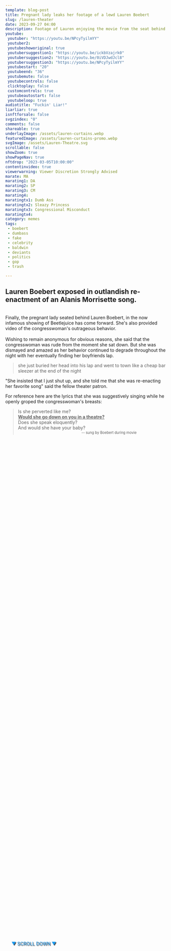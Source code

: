 ```yaml
---
template: blog-post
title: Pregnant lady leaks her footage of a lewd Lauren Boebert
slug: /lauren-theater
date: 2023-09-27 04:00
description: Footage of Lauren enjoying the movie from the seat behind her 
youtube:
 youtuber: "https://youtu.be/NPcyTyilmYY"
 youtuber2: 
 youtubeshoworiginal: true
 youtubersuggestion1: "https://youtu.be/ickbVzajrk0"
 youtubersuggestion2: "https://youtu.be/0iVDJwdJcl8"
 youtubersuggestion3: "https://youtu.be/NPcyTyilmYY"
 youtubestart: "20"
 youtubeend: "36"
 youtubemute: false
 youtubecontrols: false
 clicktoplay: false
 customcontrols: true
 youtubeautostart: false
 youtubeloop: true
audiotitle: "Fuckin' Liar!"
liarliar: true
isnftforsale: false
svgzindex: "0"
comments: false
shareable: true
underlayImage: /assets/lauren-curtains.webp
featuredImage: /assets/lauren-curtains-promo.webp
svgImage: /assets/Lauren-Theatre.svg
scrollable: false
showZoom: true
showPageNav: true
nftdrop: "2023-03-05T10:00:00"
contentinvideo: true
viewerwarning: Viewer Discretion Strongly Advised
marate: MA
marating1: DA
marating2: SP
marating3: CM
marating4: 
maratingtx1: Dumb Ass
maratingtx2: Sleazy Princess
maratingtx3: Congressional Misconduct
maratingtx4: 
category: memes
tags: 
 - boebert
 - dumbass
 - fake
 - celebrity
 - baldwin
 - deviants
 - politics
 - gop
 - trash

---
```


<div style="position:absolute; top:75vh; text-shadow:2px 2px 2px #333; color:#1D9BF0 !important; padding-left:2vw; animation:fadeout 4s forwards; animation-delay:4s;">
▼ SCROLL DOWN ▼
</div>

<div class="contentbody" style="text-align:left !important; margin-top:0;">

## Lauren Boebert exposed in outlandish re-enactment of an Alanis Morrisette song.

<br />
Finally, the pregnant lady seated behind Lauren Boebert, in the now infamous showing of Beetlejuice has come forward. She's also provided video of the congresswoman's outrageous behavior.
<br /><br />
Wishing to remain anonymous for obvious reasons, she said that the congresswoman was rude from the moment she sat down. But she was dismayed and amazed as her behavior continued to degrade throughout the night with her eventually finding her boyfriends lap.

<blockquote>she just buried her head into his lap and went to town like a cheap bar sleezer at the end of the night</blockquote>

"She insisted that I just shut up, and she told me that she was re-enacting her favorite song" said the fellow theater patron.

For reference here are the lyrics that she was suggestively singing while he openly groped the congresswoman's breasts:

<blockquote>Is she perverted like me?<br />
<span style="font-weight:bold; text-decoration:underline;">Would she go down on you in a theatre?</span><br />
Does she speak eloquently?<br />
And would she have your baby?<br />
<div style="font-size:80%; text-align:right; margin-right:20%;">-- sung by Boebert during movie</div></blockquote>


</div>